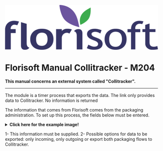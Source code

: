 <img src="../../fslogo.png"/>

# Florisoft Manual Collitracker - M204

**This manual concerns an external system called "Collitracker".**

-----
The module is a timer process that exports the data. The link only provides data to Collitracker. No information is returned

The information that comes from Florisoft comes from the packaging administration. To set up this process, the fields below must be entered.

<details><summary><b>Click here for the example image!</b></summary><img src="ENG/.media/picture1.png"/></details>

1- This information must be supplied.
2- Possible options for data to be exported: only incoming, only outgoing or export both packaging flows to Collitracker.
